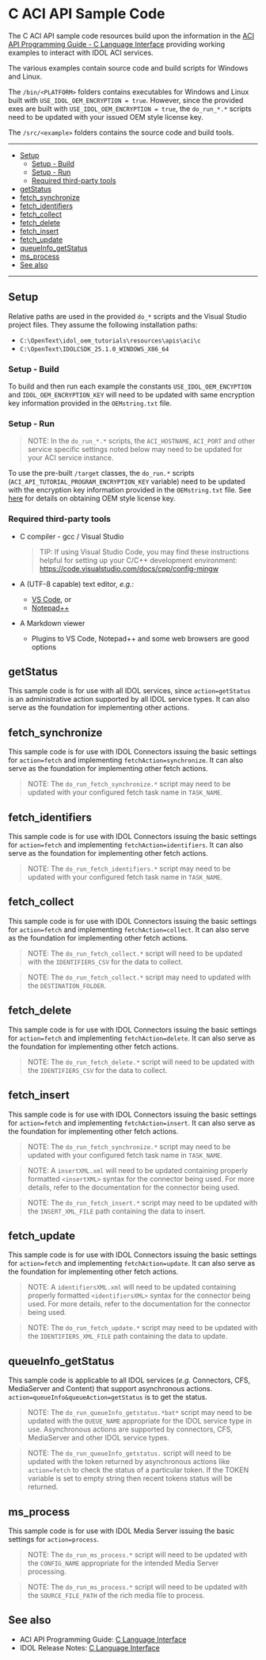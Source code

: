 # C ACI API Sample Code

The C ACI API sample code resources build upon the information in the [ACI API Programming Guide - C Language Interface](https://www.microfocus.com/documentation/idol/knowledge-discovery-25.1/IDOLJavaSDK_25.1_Documentation/Guides/html/Content/C/c_part.htm) providing working examples to interact with IDOL ACI services.

The various examples contain source code and build scripts for Windows and Linux.

The `/bin/<PLATFORM>` folders contains executables for Windows and Linux built with `USE_IDOL_OEM_ENCRYPTION = true`. However, since the provided exes are built with `USE_IDOL_OEM_ENCRYPTION = true`, the `do_run_*.*` scripts need to be updated with your issued OEM style license key.

The `/src/<example>` folders contains the source code and build tools.

---

- [Setup](#setup)
  - [Setup - Build](#setup---build)
  - [Setup - Run](#setup---run)
  - [Required third-party tools](#required-third-party-tools)
- [getStatus](#getstatus)
- [fetch\_synchronize](#fetch_synchronize)
- [fetch\_identifiers](#fetch_identifiers)
- [fetch\_collect](#fetch_collect)
- [fetch\_delete](#fetch_delete)
- [fetch\_insert](#fetch_insert)
- [fetch\_update](#fetch_update)
- [queueInfo\_getStatus](#queueinfo_getstatus)
- [ms\_process](#ms_process)
- [See also](#see-also)
  
---

## Setup

Relative paths are used in the provided `do_*` scripts and the Visual Studio project files. They assume the following installation paths:

- `C:\OpenText\idol_oem_tutorials\resources\apis\aci\c`
- `C:\OpenText\IDOLCSDK_25.1.0_WINDOWS_X86_64`

### Setup - Build

To build and then run each example the constants `USE_IDOL_OEM_ENCYPTION` and `IDOL_OEM_ENCRYPTION_KEY` will need to be updated with same encryption key information provided in the `OEMstring.txt` file.

### Setup - Run

> NOTE: In the `do_run_*.*` scripts, the `ACI_HOSTNAME`, `ACI_PORT` and other service specific settings noted below may need to be updated for your ACI service instance.

To use the pre-built `/target` classes, the `do_run.*` scripts (`ACI_API_TUTORIAL_PROGRAM_ENCRYPTION_KEY` variable) need to be updated with the encryption key information provided in the `OEMstring.txt` file.  See [here](../../../tutorials/aci_api/introduction.md#obtain-an-oem-license-key) for details on obtaining OEM style license key.

### Required third-party tools

- C compiler - gcc / Visual Studio

  > TIP: If using Visual Studio Code, you may find these instructions helpful for setting up your C/C++ development environment: <https://code.visualstudio.com/docs/cpp/config-mingw>

- A (UTF-8 capable) text editor, *e.g.*:
  - [VS Code](https://code.visualstudio.com/download), or
  - [Notepad++](https://notepad-plus-plus.org/downloads/)

- A Markdown viewer
  - Plugins to VS Code, Notepad++ and some web browsers are good options

## getStatus

This sample code is for use with all IDOL services, since `action=getStatus` is an administrative action supported by all IDOL service types.  It can also serve as the foundation for implementing other actions.

## fetch_synchronize

This sample code is for use with IDOL Connectors issuing the basic settings for `action=fetch` and implementing `fetchAction=synchronize`. It can also serve as the foundation for implementing other fetch actions.

> NOTE: The `do_run_fetch_synchronize.*` script may need to be updated with your configured fetch task name in `TASK_NAME`.

## fetch_identifiers

This sample code is for use with IDOL Connectors issuing the basic settings for `action=fetch` and implementing `fetchAction=identifiers`. It can also serve as the foundation for implementing other fetch actions.

> NOTE: The `do_run_fetch_identifiers.*` script may need to be updated with your configured fetch task name in `TASK_NAME`.

## fetch_collect

This sample code is for use with IDOL Connectors issuing the basic settings for `action=fetch` and implementing `fetchAction=collect`. It can also serve as the foundation for implementing other fetch actions.

> NOTE: The `do_run_fetch_collect.*` script will need to be updated with the `IDENTIFIERS_CSV` for the data to collect.

> NOTE: The `do_run_fetch_collect.*` script may need to updated with the `DESTINATION_FOLDER`.

## fetch_delete

This sample code is for use with IDOL Connectors issuing the basic settings for `action=fetch` and implementing `fetchAction=delete`. It can also serve as the foundation for implementing other fetch actions.

> NOTE: The `do_run_fetch_delete.*` script will need to be updated with the `IDENTIFIERS_CSV` for the data to collect.

## fetch_insert

This sample code is for use with IDOL Connectors issuing the basic settings for `action=fetch` and implementing `fetchAction=insert`. It can also serve as the foundation for implementing other fetch actions.

> NOTE: The `do_run_fetch_synchronize.*` script may need to be updated with your configured fetch task name in `TASK_NAME`.

> NOTE: A `insertXML.xml` will need to be updated containing properly formatted `<insertXML>` syntax for the connector being used.  For more details, refer to the documentation for the connector being used.

> NOTE: The `do_run_fetch_insert.*` script may need to be updated with the `INSERT_XML_FILE` path containing the data to insert.

## fetch_update

This sample code is for use with IDOL Connectors issuing the basic settings for `action=fetch` and implementing `fetchAction=update`. It can also serve as the foundation for implementing other fetch actions.

> NOTE: A `identifiersXML.xml` will need to be updated containing properly formatted `<identifiersXML>` syntax for the connector being used.  For more details, refer to the documentation for the connector being used.

> NOTE: The `do_run_fetch_update.*` script may need to be updated with the `IDENTIFIERS_XML_FILE` path containing the data to update.

## queueInfo_getStatus

This sample code is applicable to all IDOL services (*e.g.* Connectors, CFS, MediaServer and Content) that support asynchronous actions.  `action=queueInfo&queueAction=getStatus` is to get the status.

> NOTE: The `do_run_queueInfo_getstatus.*bat*` script may need to be updated with the `QUEUE_NAME` appropriate for the IDOL service type in use.  Asynchronous actions are supported by connectors, CFS, MediaServer and other IDOL service types.

> NOTE: The `do_run_queueInfo_getstatus.` script will need to be updated with the token returned by asynchronous actions like `action=fetch` to check the status of a particular token.  If the TOKEN variable is set to empty string then recent tokens status will be returned.

## ms_process

This sample code is for use with IDOL Media Server issuing the basic settings for `action=process`.

> NOTE: The `do_run_ms_process.*` script will need to be updated with the `CONFIG_NAME` appropriate for the intended Media Server processing.  

> NOTE: The `do_run_ms_process.*` script will need to be updated with the `SOURCE_FILE_PATH` of the rich media file to process.

## See also

- ACI API Programming Guide: [C Language Interface](https://www.microfocus.com/documentation/idol/knowledge-discovery-25.1/IDOLJavaSDK_25.1_Documentation/Guides/html/Content/C/c_part.htm)
- IDOL Release Notes: [C Language Interface](https://www.microfocus.com/documentation/idol/knowledge-discovery-25.1/IDOLReleaseNotes_25.1_Documentation/idol/Content/SDKs/IDOL-C.htm)
